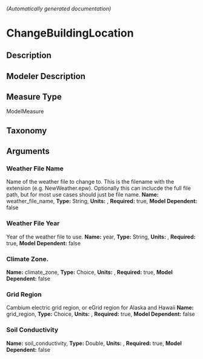 

###### (Automatically generated documentation)

# ChangeBuildingLocation

## Description


## Modeler Description


## Measure Type
ModelMeasure

## Taxonomy


## Arguments


### Weather File Name
Name of the weather file to change to. This is the filename with the extension (e.g. NewWeather.epw). Optionally this can inclucde the full file path, but for most use cases should just be file name.
**Name:** weather_file_name,
**Type:** String,
**Units:** ,
**Required:** true,
**Model Dependent:** false

### Weather File Year
Year of the weather file to use.
**Name:** year,
**Type:** String,
**Units:** ,
**Required:** true,
**Model Dependent:** false

### Climate Zone.

**Name:** climate_zone,
**Type:** Choice,
**Units:** ,
**Required:** true,
**Model Dependent:** false

### Grid Region
Cambium electric grid region, or eGrid region for Alaska and Hawaii
**Name:** grid_region,
**Type:** Choice,
**Units:** ,
**Required:** true,
**Model Dependent:** false

### Soil Conductivity

**Name:** soil_conductivity,
**Type:** Double,
**Units:** ,
**Required:** true,
**Model Dependent:** false




